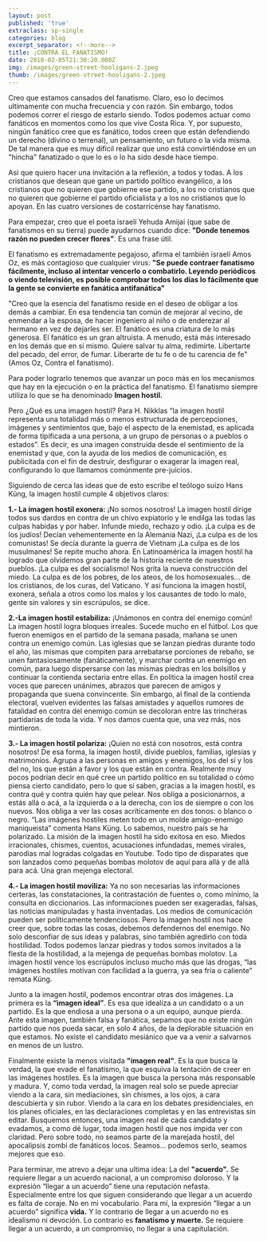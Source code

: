 ```yaml
---
layout: post
published: 'true'
extraclass: sp-single
categories: blog
excerpt_separator: <!--more-->
title: ¡CONTRA EL FANATISMO!
date: 2018-02-05T21:30:20.008Z
img: /images/green-street-hooligans-2.jpeg
thumb: /images/green-street-hooligans-2.jpeg
---
```

Creo que estamos cansados del fanatismo. Claro, eso lo decimos ultimamente con mucha frecuencia y con razón.  Sin embargo, todos podemos correr el riesgo de estarlo siendo. Todos podemos actuar como fanáticos en momentos como los que vive Costa Rica.  Y, por supuesto, ningún fanático cree que es fanático, todos creen que están defendiendo un derecho (divino o terrenal), un pensamiento, un futuro o la vida misma. De tal manera que es muy difícil realizar que uno está convirtiéndose en un "hincha" fanatizado o que lo es o lo ha sido desde hace tiempo. 

 <!--more-->

Así que quiero hacer una invitación a la reflexión, a todos y todas. A los cristianos que desean que gane un partido político evangélico, a los cristianos que no quieren que gobierne ese partido, a los no cristianos que no quieren que gobierne el partido oficialista y a los no cristianos que lo apoyan. En las cuatro versiones de costarricénse hay fanatismo.  

Para empezar, creo que el poeta israelí Yehuda Amijai (que sabe de fanatismos en su tierra) puede ayudarnos cuando dice: **"Donde tenemos razón no pueden crecer flores"**.  Es una frase útil.  

El fanatismo es extremadamente pegajoso, afirma el también israelí Amos Oz, es más contagioso que cualquier virus: **"Se puede contraer fanatismo fácilmente, incluso al intentar vencerlo o combatirlo. Leyendo periódicos o viendo televisión, es posible comprobar todos los días lo fácilmente que la gente se convierte en fanática antifanática"**

"Creo que la esencia del fanatismo reside en el deseo de obligar a los demás a cambiar. En esa tendencia tan común de mejorar al vecino, de enmendar a la esposa, de hacer ingeniero al niño o de enderezar al hermano en vez de dejarles ser. El fanático es una criatura de lo más generosa. El fanático es un gran altruista. A menudo, está más interesado en los demás que en sí mismo. Quiere salvar tu alma, redimirte. Libertarte del pecado, del error, de fumar. Liberarte de tu fe o de tu carencia de fe" (Amos Oz, Contra el fanatismo).

Para poder lograrlo tenemos que avanzar un poco más en los mecanismos que hay en la ejecución o en la práctica del fanatismo. El fanatismo siempre utiliza lo que se ha denominado **Imagen hostil.**

Pero ¿Qué es una imagen hostil? Para H. Nikklas  “la imagen hostil representa una totalidad más o menos estructurada de percepciones, imágenes y sentimientos que, bajo el aspecto de la enemistad, es aplicada de forma tipificada a una persona, a un grupo de personas o a pueblos o estados”.  Es decir, es una imagen construida desde el sentimiento de la enemistad y que, con la ayuda de los medios de comunicación, es publicitada con el fin de destruir, desfigurar o exagerar la imagen real, configurando lo que llamamos comúnmente pre-juicios. 

Siguiendo de cerca las ideas que de esto escribe el teólogo suizo Hans Küng, la imagen hostil cumple 4 objetivos claros: 

**1.- La imagen hostil exonera:** ¡No somos nosotros! La imagen hostil dirige todos sus dardos en contra de un chivo expiatorio y le endilga las todas las culpas habidas y por haber. Infunde miedo, rechazo y odio. ¡La culpa es de los judíos! Decían vehementemente en la Alemania Nazi, ¡La culpa es de los comunistas! Se decía durante la guerra de Vietnam ¡La culpa es de los musulmanes! Se repite mucho ahora. En Latinoamérica la imagen hostil ha logrado que olvidemos gran parte de la historia reciente de nuestros pueblos. ¡La culpa es del socialismo! Nos grita la nueva construcción del miedo. La culpa es de los pobres, de los ateos, de los homosexuales... de los cristianos, de los curas, del Vaticano. Y así funciona la imagen hostil, exonera, señala a otros como los malos y los causantes de todo lo malo, gente sin valores y sin escrúpulos, se dice.  

 **2.-La imagen hostil estabiliza:** ¡Unámonos en contra del enemigo común! La imagen hostil logra bloques irreales. Sucede mucho en el fútbol. Los que fueron enemigos en el partido de la semana pasada, mañana se unen contra un enemigo común. Las iglesias que se lanzan piedras durante todo el año, las mismas que compiten para arrebatarse porciones de rebaño, se unen fantasiosamente (fanáticamente), y marchar contra un enemigo en común, para luego dispersarse con las mismas piedras en los bolsillos y continuar la contienda sectaria entre ellas. En política la imagen hostil crea voces que parecen unánimes, abrazos que parecen de amigos y propaganda que suena convincente. Sin embargo, al final de la contienda electoral, vuelven evidentes las falsas amistades y aquellos rumores de fatalidad en contra del enemigo común se decoloran entre las trincheras partidarias de toda la vida. Y nos damos cuenta que, una vez más, nos mintieron. 

**3.- La imagen hostil polariza:** ¡Quien no está con nosotros, está contra nosotros! De esa forma, la imagen hostil, divide pueblos, familias, iglesias y matrimonios. Agrupa a las personas en amigos y enemigos, los del sí y los del no, los que están a favor y los que están en contra.  Realmente muy pocos podrían decir en qué cree un partido político en su totalidad o cómo piensa cierto candidato, pero lo que sí saben, gracias a la imagen hostil, es contra qué y contra quién hay que pelear. Nos obliga a posicionarnos, a estás allá o acá, a la izquierda o a la derecha, con los de siempre o con los nuevos. Nos obliga a ver las cosas acríticamente en dos tonos: o blanco o negro.  “Las imágenes hostiles meten todo en un molde amigo-enemigo maniqueista” comenta Hans Küng. Lo sabemos, nuestro país se ha polarizado. La misión de la imagen hostil ha sido exitosa en eso. Miedos irracionales, chismes, cuentos, acusaciones infundadas, memes virales, parodias mal logradas colgadas en Youtube. Todo tipo de disparates que son lanzados como pequeñas bombas molotov de aquí para allá y de allá para acá.  Una gran mejenga electoral. 

**4.- La imagen hostil moviliza:** Ya no son necesarias las informaciones certeras, las constataciones, la contrastación de fuentes o, como mínimo, la consulta en diccionarios. Las informaciones pueden ser exageradas, falsas, las noticias manipuladas y  hasta inventadas. Los medios de comunicación pueden ser políticamente tendenciosos. Pero la imagen hostil nos hace creer que, sobre todas las cosas, debemos defendernos del enemigo. No solo desconfiar de sus ideas y palabras, sino también agredirlo con toda hostilidad. Todos podemos lanzar piedras y todos somos invitados a la fiesta de la hostilidad, a la mejenga de pequeñas bombas molotov. La imagen hostil vence los escrúpulos incluso mucho más que las drogas, “las imágenes hostiles motivan con facilidad a la guerra, ya sea fría o caliente” remata Küng. 

Junto a la imagen hostil, podemos encontrar otras dos imágenes. La primera es la **“imagen ideal”**. Es esa que idealiza a un candidato o a un partido. Es la que endiosa a una persona o a un equipo, aunque pierda. Ante esta imagen, también falsa y fanática, sepamos que no existe ningún partido que nos pueda sacar, en solo 4 años, de la deplorable situación en que estamos. No existe el candidato mesiánico que va a venir a salvarnos en menos de un lustro. 

Finalmente existe la menos visitada **"imagen real"**. Es la que busca la verdad, la que evade el fanatismo, la que esquiva la tentación de creer en las imágenes hostiles. Es la imagen que busca la persona más responsable y madura. Y, como toda verdad, la imagen real solo se puede apreciar viendo a la cara, sin mediaciones, sin chismes, a los ojos, a cara descubierta y sin rubor. Viendo a la cara en los debates presidenciales, en los planes oficiales, en las declaraciones completas y en las entrevistas sin editar. Busquemos entonces, una imagen real de cada candidato y evadamos, a como dé lugar, toda imagen hostil que nos impida ver con claridad. Pero sobre todo, no seamos parte de la marejada hostil, del apocalipsis zombi de fanáticos locos. Seamos... podemos serlo, seamos mejores que eso. 

Para terminar, me atrevo a dejar una ultima idea: La del **"acuerdo".** Se requiere llegar a un acuerdo nacional, a un compromiso doloroso. Y la expresión “llegar a un acuerdo” tiene una reputación nefasta. Especialmente entre los que siguen considerando que llegar a un acuerdo es falta de coraje. No en mi vocabulario. Para mí, la expresión “llegar a un acuerdo” significa **vida.** Y lo contrario de llegar a un acuerdo no es idealismo ni devoción. Lo contrario es **fanatismo y muerte.** Se requiere llegar a un acuerdo, a un compromiso, no llegar a una capitulación.
